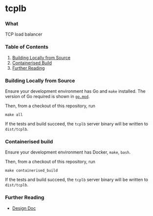 tcplb
=====

### What

TCP load balancer

### Table of Contents

1. [Building Locally from Source](#building-locally-from-source)
2. [Containerised Build](#containerised-build)
3. [Further Reading](#further-reading)

### Building Locally from Source

Ensure your development environment has Go and `make` installed.
The version of Go required is shown in [`go.mod`](./go.mod).

Then, from a checkout of this repository, run

```
make all
```

If the tests and build succeed, the `tcplb` server binary will
be written to `dist/tcplb`.

### Containerised build

Ensure your development environment has Docker, `make`, `bash`.

Then, from a checkout of this repository, run

```
make containerised_build
```

If the tests and build succeed, the `tcplb` server binary will
be written to `dist/tcplb`.

### Further Reading

* [Design Doc](docs/DESIGN.md)